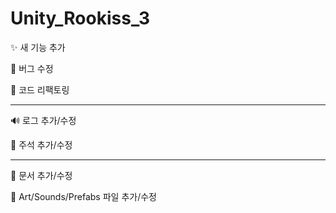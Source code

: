 # Unity_Rookiss_3

:sparkles: 새 기능 추가

:bug: 버그 수정

:hammer: 코드 리팩토링

____________________

🔊 로그 추가/수정

:green_book: 주석 추가/수정

____________________

:pencil: 문서 추가/수정

:lipstick: Art/Sounds/Prefabs 파일 추가/수정
